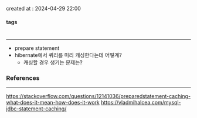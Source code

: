 created at : 2024-04-29 22:00

#### tags

#

--- 

- prepare statement
- hibernate에서 쿼리를 미리 캐싱한다는데 어떻계?
	- 캐싱할 경우 생기는 문제는?

### References
---
[]()
https://stackoverflow.com/questions/12141036/preparedstatement-caching-what-does-it-mean-how-does-it-work
https://vladmihalcea.com/mysql-jdbc-statement-caching/